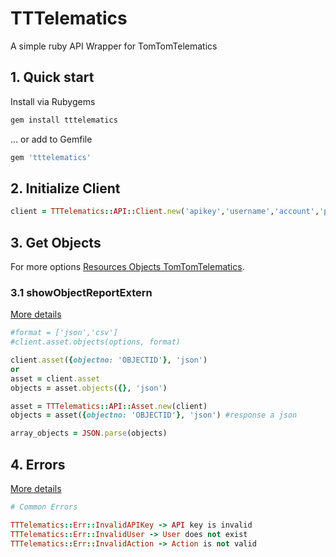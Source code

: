 # TTTelematics
A simple ruby API Wrapper for TomTomTelematics

## 1. Quick start

Install via Rubygems

```ruby
gem install tttelematics
```

... or add to Gemfile

```ruby
gem 'tttelematics'
```

## 2. Initialize Client

```ruby
client = TTTelematics::API::Client.new('apikey','username','account','password')
```


## 3. Get Objects
For more options [Resources Objects TomTomTelematics](https://telematics.tomtom.com/static/help/webfleet-connect/en_gb/index.htm#Objects.htm).

### 3.1 showObjectReportExtern
[More details](https://telematics.tomtom.com/static/help/webfleet-connect/en_gb/index.htm#showObjectReportExtern.htm)

```ruby
#format = ['json','csv']
#client.asset.objects(options, format)

client.asset({objectno: 'OBJECTID'}, 'json')
or 
asset = client.asset
objects = asset.objects({}, 'json')

asset = TTTelematics::API::Asset.new(client)
objects = asset({objectno: 'OBJECTID'}, 'json') #response a json

array_objects = JSON.parse(objects)
```
## 4. Errors
[More details](https://telematics.tomtom.com/static/help/webfleet-connect/en_gb/index.htm#Responsecodes-wfc.htm)

```ruby
# Common Errors

TTTelematics::Err::InvalidAPIKey -> API key is invalid
TTTelematics::Err::InvalidUser -> User does not exist
TTTelematics::Err::InvalidAction -> Action is not valid


```
